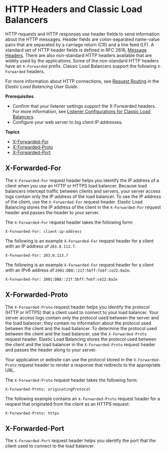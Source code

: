 # HTTP Headers and Classic Load Balancers<a name="x-forwarded-headers"></a>

HTTP requests and HTTP responses use header fields to send information about the HTTP messages\. Header fields are colon\-separated name\-value pairs that are separated by a carriage return \(CR\) and a line feed \(LF\)\. A standard set of HTTP header fields is defined in RFC 2616, [Message Headers](http://tools.ietf.org/html/rfc2616#section-4.2)\. There are also non\-standard HTTP headers available that are widely used by the applications\. Some of the non\-standard HTTP headers have an `X-Forwarded` prefix\. Classic Load Balancers support the following `X-Forwarded` headers\.

For more information about HTTP connections, see [Request Routing](http://docs.aws.amazon.com/elasticloadbalancing/latest/userguide/how-elastic-load-balancing-works.html#request-routing) in the *Elastic Load Balancing User Guide*\.

**Prerequisites**
+ Confirm that your listener settings support the X\-Forwarded headers\. For more information, see [Listener Configurations for Classic Load Balancers](using-elb-listenerconfig-quickref.md)\.
+ Configure your web server to log client IP addresses\.

**Topics**
+ [X\-Forwarded\-For](#x-forwarded-for)
+ [X\-Forwarded\-Proto](#x-forwarded-proto)
+ [X\-Forwarded\-Port](#x-forwarded-port)

## X\-Forwarded\-For<a name="x-forwarded-for"></a>

The `X-Forwarded-For` request header helps you identify the IP address of a client when you use an HTTP or HTTPS load balancer\. Because load balancers intercept traffic between clients and servers, your server access logs contain only the IP address of the load balancer\. To see the IP address of the client, use the `X-Forwarded-For` request header\. Elastic Load Balancing stores the IP address of the client in the `X-Forwarded-For` request header and passes the header to your server\.

The `X-Forwarded-For` request header takes the following form:

```
X-Forwarded-For: client-ip-address
```

The following is an example `X-Forwarded-For` request header for a client with an IP address of `203.0.113.7`\.

```
X-Forwarded-For: 203.0.113.7
```

The following is an example `X-Forwarded-For` request header for a client with an IPv6 address of `2001:DB8::21f:5bff:febf:ce22:8a2e`\.

```
X-Forwarded-For: 2001:DB8::21f:5bff:febf:ce22:8a2e
```

## X\-Forwarded\-Proto<a name="x-forwarded-proto"></a>

The `X-Forwarded-Proto` request header helps you identify the protocol \(HTTP or HTTPS\) that a client used to connect to your load balancer\. Your server access logs contain only the protocol used between the server and the load balancer; they contain no information about the protocol used between the client and the load balancer\. To determine the protocol used between the client and the load balancer, use the `X-Forwarded-Proto` request header\. Elastic Load Balancing stores the protocol used between the client and the load balancer in the `X-Forwarded-Proto` request header and passes the header along to your server\.

Your application or website can use the protocol stored in the `X-Forwarded-Proto` request header to render a response that redirects to the appropriate URL\.

The `X-Forwarded-Proto` request header takes the following form:

```
X-Forwarded-Proto: originatingProtocol
```

The following example contains an `X-Forwarded-Proto` request header for a request that originated from the client as an HTTPS request:

```
X-Forwarded-Proto: https
```

## X\-Forwarded\-Port<a name="x-forwarded-port"></a>

The `X-Forwarded-Port` request header helps you identify the port that the client used to connect to the load balancer\.
